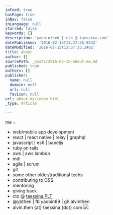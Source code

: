 ```yaml
---
inFeed: true
hasPage: true
inNav: false
inLanguage: null
starred: false
keywords: []
description: 'yaobinthen | cto @ taessina.com'
datePublished: '2016-02-15T13:37:36.953Z'
dateModified: '2016-02-15T13:37:33.240Z'
title: about
author: []
sourcePath: _posts/2016-02-15-about-me.md
published: true
authors: []
publisher:
  name: null
  domain: null
  url: null
  favicon: null
url: about-me/index.html
_type: Article

---
```

me =

* web/mobile app development
* react | react native | relay | graphql
* javascript | es6 | babeljs
* ruby on rails
* aws | aws lambda
* mdl
* agile | scrum
* git
* some other older/traditional techs
* contributing to OSS
* mentoring
* giving back
* cto @ [taessina PLT][0]
* @ybthen | fb yaobin89 | gh alvinthen
* alvin.then {at} taessina {dot} com
![](https://s3-us-west-2.amazonaws.com/the-grid-img/p/999312a7f837e22446840e8f667c006be9a4b6e3.png)

[0]: http://taessina.com/
